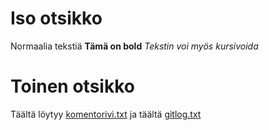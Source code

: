 # Iso otsikko

Normaalia tekstiä
**Tämä on bold**
*Tekstin voi myös kursivoida*

# Toinen otsikko
Täältä löytyy [komentorivi.txt](https://github.com/evas3/ot-harjoitustyo/blob/main/laskarit/viikko1/komentorivi.txt) ja täältä [gitlog.txt](https://github.com/evas3/ot-harjoitustyo/blob/main/laskarit/viikko1/gitlog.txt)

